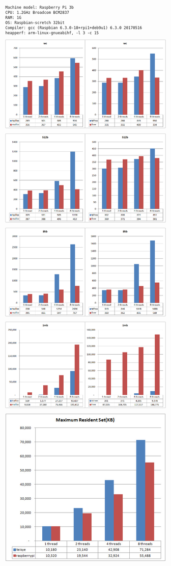	Machine model: Raspberry Pi 3b
	CPU: 1.2GHz Broadcom BCM2837
	RAM: 1G
	OS: Raspbian-scretch 32bit
	Compiler: gcc (Raspbian 6.3.0-18+rpi1+deb9u1) 6.3.0 20170516
	heapperf: arm-linux-gnueabihf, -l 3 -c 15

![](./img/20180503-raspberrypi/wc.jpg)

![](./img/20180503-raspberrypi/512b.jpg)

![](./img/20180503-raspberrypi/8kb.jpg)  

![](./img/20180503-raspberrypi/1mb.jpg)  

![](./img/20180503-raspberrypi/mem.jpg)  
